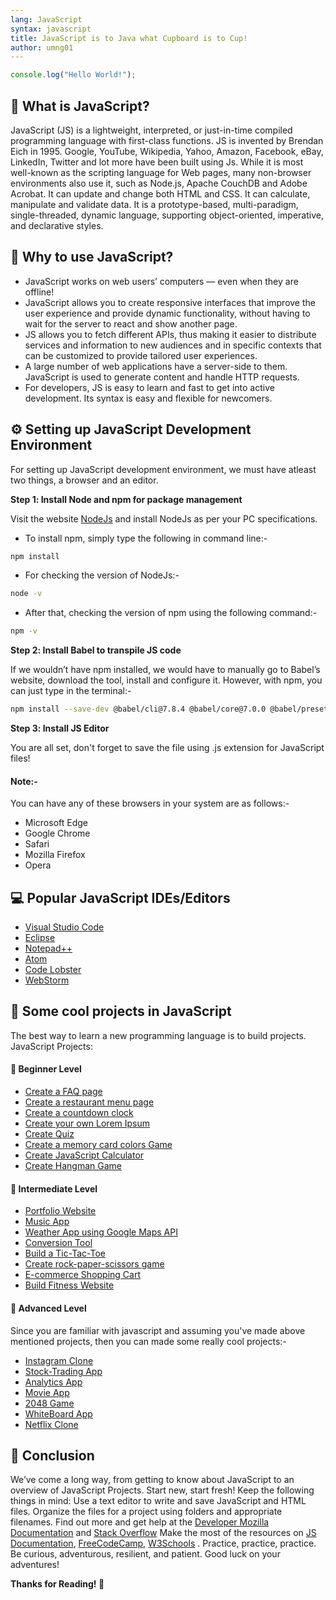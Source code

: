 ```yaml
---
lang: JavaScript
syntax: javascript
title: JavaScript is to Java what Cupboard is to Cup!
author: umng01
---
```


```javascript
console.log("Hello World!");
```
## 💛 What is JavaScript?

JavaScript (JS) is a lightweight, interpreted, or just-in-time compiled programming language with first-class functions. JS is invented by Brendan Eich in 1995. Google, YouTube, Wikipedia, Yahoo, Amazon, Facebook, eBay, LinkedIn, Twitter and lot more have been built using Js. While it is most well-known as the scripting language for Web pages, many non-browser environments also use it, such as Node.js, Apache CouchDB and Adobe Acrobat. It can update and change both HTML and CSS. It can calculate, manipulate and validate data. It is a prototype-based, multi-paradigm, single-threaded, dynamic language, supporting object-oriented, imperative, and declarative  styles. 

## 🖤 Why to use JavaScript?

- JavaScript works on web users’ computers — even when they are offline!
- JavaScript allows you to create responsive interfaces that improve the user experience and provide dynamic functionality, without having to wait for the server to react and show another page.
- JS allows you to fetch different APIs, thus making it easier to distribute services and information to new audiences and in specific contexts that can be customized to provide tailored user experiences.
- A large number of web applications have a server-side to them. JavaScript is used to generate content and handle HTTP requests.
- For developers, JS is easy to learn and fast to get into active development. Its syntax is easy and flexible for newcomers.

## ⚙ Setting up JavaScript Development Environment

For setting up JavaScript development environment, we must have atleast two things, a browser and an editor.

**Step 1️: Install Node and npm for package management**

Visit the website [NodeJs](https://nodejs.org/en/download) and install NodeJs as per your PC specifications.

- To install npm, simply type the following in command line:-
```sh
npm install
```

- For checking the version of  NodeJs:-
```sh
node -v
```
- After that, checking the version of npm  using the following command:-
```sh
npm -v 
```

**Step 2️: Install Babel to transpile JS code**

If we wouldn’t have npm installed, we would have to manually go to Babel’s website, download the tool, install and configure it. However, with npm, you can just type in the terminal:-

```sh
npm install --save-dev @babel/cli@7.8.4 @babel/core@7.0.0 @babel/preset-env@7.0.0 @babel/register@7.0.0 @babel/node@7.0.0
```

**Step 3️: Install JS Editor**

You are all set, don't forget to save the file using .js extension for JavaScript files!

#### Note:-
You can have any of these browsers in your system are as follows:-

- Microsoft Edge
- Google Chrome
- Safari
- Mozilla Firefox
- Opera

## 💻 Popular JavaScript IDEs/Editors

- [Visual Studio Code](https://code.visualstudio.com/download)
- [Eclipse](https://www.eclipse.org/downloads/)
- [Notepad++](https://notepad-plus-plus.org/downloads/)
- [Atom](https://atom.io/)
- [Code Lobster](https://www.codelobster.com/download.html)
- [WebStorm](https://www.jetbrains.com/webstorm/download)

## 🎉 Some cool projects in JavaScript
The best way to learn a new programming language is to build projects.
JavaScript Projects:

#### 🌟 Beginner Level  

- [Create a FAQ page](https://sweetcode.io/how-to-build-an-faq-page-with-html-and-javascript/)
- [Create a restaurant menu page](https://business.tutsplus.com/articles/best-restaurant-website-templates--cms-30411)
- [Create a countdown clock](https://www.sitepoint.com/build-javascript-countdown-timer-no-dependencies/)
- [Create your own Lorem Ipsum](https://nabendu82.medium.com/create-a-lorem-ipsum-generator-in-javascript-150825b59c4)
- [Create Quiz](https://simplestepscode.com/javascript-quiz-tutorial/)
- [Create a memory card colors Game](https://scotch.io/tutorials/how-to-build-a-memory-matching-game-in-javascript)
- [Create JavaScript Calculator](https://www.javatpoint.com/javascript-calculator)
- [Create Hangman Game](https://codepen.io/cathydutton/pen/ldazc)

#### 🌟 Intermediate Level

- [Portfolio Website](https://www.freecodecamp.org/news/how-to-build-a-developer-portfolio-website/)
- [Music App](https://www.geeksforgeeks.org/create-a-music-player-using-javascript/)
- [Weather App using Google Maps API](https://www.geeksforgeeks.org/weather-app-using-vanilla-javascript/)
- [Conversion Tool](https://code-projects.org/conversion-tool-in-javascript-with-source-code/)
- [Build a Tic-Tac-Toe](https://codepen.io/tag/tic-tac-toe)
- [Create rock-paper-scissors game](https://codepen.io/nevan/pen/zChrG)
- [E-commerce Shopping Cart](https://speckyboy.com/free-shopping-cart-css-javascript/)
- [Build Fitness Website](https://github.com/akashpandey2193/fitness-website)

#### 🌟 Advanced Level

Since you are familiar with javascript and assuming you've made above mentioned projects, then you can made some really cool projects:-
- [Instagram Clone](https://github.com/leocosta1/instagram-clone)
- [Stock-Trading App](https://github.com/CLClark/fcc-stock-trading-app)
- [Analytics App](https://developers.google.com/analytics/devguides/config/mgmt/v3/quickstart/web-js)
- [Movie App](https://code-projects.org/movie-searching-site-in-javascript-with-source-code/)
- [2048 Game](https://freefrontend.com/javascript-2048-games/)
- [WhiteBoard App](https://codepen.io/tag/whiteboard)
- [Netflix Clone](https://codepen.io/tag/netflix)

## 🖤 Conclusion

We’ve come a long way, from getting to know about JavaScript to an overview of JavaScript Projects. Start new, start fresh! Keep the following things in mind: 
Use a text editor to write and save JavaScript and HTML files. 
Organize the files for a project using folders and appropriate filenames. 
Find out more and get help at the [Developer Mozilla Documentation](https://developer.mozilla.org/en-US/docs/Web/JavaScript) and [Stack Overflow](https://stackoverflow.com/questions/tagged/javascript)
Make the most of the resources on [JS Documentation](https://www.javascript.com/), [FreeCodeCamp](https://www.freecodecamp.org/news/what-is-javascript/), [W3Schools](https://www.w3schools.com/js/) . 
Practice, practice, practice. Be curious, adventurous, resilient, and patient. Good luck on your adventures!

**Thanks for Reading! 💛**
